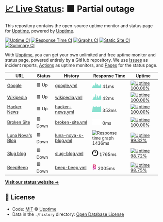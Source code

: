 # [📈 Live Status](https://demo.upptime.js.org): <!--live status--> **🟧 Partial outage**

This repository contains the open-source uptime monitor and status page for [Upptime](https://upptime.js.org), powered by [Upptime](https://github.com/upptime/upptime).

[![Uptime CI](https://github.com/koj-co/upptime/workflows/Uptime%20CI/badge.svg)](https://github.com/koj-co/upptime/actions?query=workflow%3A%22Uptime+CI%22)
[![Response Time CI](https://github.com/koj-co/upptime/workflows/Response%20Time%20CI/badge.svg)](https://github.com/koj-co/upptime/actions?query=workflow%3A%22Response+Time+CI%22)
[![Graphs CI](https://github.com/koj-co/upptime/workflows/Graphs%20CI/badge.svg)](https://github.com/koj-co/upptime/actions?query=workflow%3A%22Graphs+CI%22)
[![Static Site CI](https://github.com/koj-co/upptime/workflows/Static%20Site%20CI/badge.svg)](https://github.com/koj-co/upptime/actions?query=workflow%3A%22Static+Site+CI%22)
[![Summary CI](https://github.com/koj-co/upptime/workflows/Summary%20CI/badge.svg)](https://github.com/koj-co/upptime/actions?query=workflow%3A%22Summary+CI%22)

With [Upptime](https://upptime.js.org), you can get your own unlimited and free uptime monitor and status page, powered entirely by a GitHub repository. We use [Issues](https://github.com/upptime/upptime/issues) as incident reports, [Actions](https://github.com/upptime/upptime/actions) as uptime monitors, and [Pages](https://demo.upptime.js.org) for the status page.

<!--start: status pages-->
<!-- This summary is generated by Upptime (https://github.com/upptime/upptime) -->
<!-- Do not edit this manually, your changes will be overwritten -->

| URL                                             | Status  | History                                                                                                     | Response Time                                                                          | Uptime                                                                                                                                                                                                                         |
| ----------------------------------------------- | ------- | ----------------------------------------------------------------------------------------------------------- | -------------------------------------------------------------------------------------- | ------------------------------------------------------------------------------------------------------------------------------------------------------------------------------------------------------------------------------ |
| [Google](https://www.google.com)                | 🟩 Up   | [google.yml](https://github.com/AmazonPython/upptime/commits/master/history/google.yml)                     | <img alt="Response time graph" src="./graphs/google.png" height="20"> 41ms             | [![Uptime 100.00%](https://img.shields.io/endpoint?url=https%3A%2F%2Fraw.githubusercontent.com%2FAmazonPython%2Fupptime%2Fmaster%2Fapi%2Fgoogle%2Fuptime.json)](https://demo.upptime.js.org/history/google)                    |
| [Wikipedia](https://en.wikipedia.org)           | 🟩 Up   | [wikipedia.yml](https://github.com/AmazonPython/upptime/commits/master/history/wikipedia.yml)               | <img alt="Response time graph" src="./graphs/wikipedia.png" height="20"> 42ms          | [![Uptime 100.00%](https://img.shields.io/endpoint?url=https%3A%2F%2Fraw.githubusercontent.com%2FAmazonPython%2Fupptime%2Fmaster%2Fapi%2Fwikipedia%2Fuptime.json)](https://demo.upptime.js.org/history/wikipedia)              |
| [Hacker News](https://news.ycombinator.com)     | 🟩 Up   | [hacker-news.yml](https://github.com/AmazonPython/upptime/commits/master/history/hacker-news.yml)           | <img alt="Response time graph" src="./graphs/hacker-news.png" height="20"> 353ms       | [![Uptime 100.00%](https://img.shields.io/endpoint?url=https%3A%2F%2Fraw.githubusercontent.com%2FAmazonPython%2Fupptime%2Fmaster%2Fapi%2Fhacker-news%2Fuptime.json)](https://demo.upptime.js.org/history/hacker-news)          |
| [Broken Site](https://thissitedoesnotexist.com) | 🟥 Down | [broken-site.yml](https://github.com/AmazonPython/upptime/commits/master/history/broken-site.yml)           | <img alt="Response time graph" src="./graphs/broken-site.png" height="20"> 0ms         | [![Uptime 100.00%](https://img.shields.io/endpoint?url=https%3A%2F%2Fraw.githubusercontent.com%2FAmazonPython%2Fupptime%2Fmaster%2Fapi%2Fbroken-site%2Fuptime.json)](https://demo.upptime.js.org/history/broken-site)          |
| [Luna Nova's Blog](https://lunanova.top)        | 🟥 Down | [luna-nova-s-blog.yml](https://github.com/AmazonPython/upptime/commits/master/history/luna-nova-s-blog.yml) | <img alt="Response time graph" src="./graphs/luna-nova-s-blog.png" height="20"> 1436ms | [![Uptime 99.32%](https://img.shields.io/endpoint?url=https%3A%2F%2Fraw.githubusercontent.com%2FAmazonPython%2Fupptime%2Fmaster%2Fapi%2Fluna-nova-s-blog%2Fuptime.json)](https://demo.upptime.js.org/history/luna-nova-s-blog) |
| [Slug blog](http://slug.lunanova.top)           | 🟥 Down | [slug-blog.yml](https://github.com/AmazonPython/upptime/commits/master/history/slug-blog.yml)               | <img alt="Response time graph" src="./graphs/slug-blog.png" height="20"> 1765ms        | [![Uptime 98.72%](https://img.shields.io/endpoint?url=https%3A%2F%2Fraw.githubusercontent.com%2FAmazonPython%2Fupptime%2Fmaster%2Fapi%2Fslug-blog%2Fuptime.json)](https://demo.upptime.js.org/history/slug-blog)               |
| [BeepBeep](http://beepbeep.lunanova.top)        | 🟥 Down | [beep-beep.yml](https://github.com/AmazonPython/upptime/commits/master/history/beep-beep.yml)               | <img alt="Response time graph" src="./graphs/beep-beep.png" height="20"> 2005ms        | [![Uptime 98.75%](https://img.shields.io/endpoint?url=https%3A%2F%2Fraw.githubusercontent.com%2FAmazonPython%2Fupptime%2Fmaster%2Fapi%2Fbeep-beep%2Fuptime.json)](https://demo.upptime.js.org/history/beep-beep)               |

<!--end: status pages-->

[**Visit our status website →**](https://demo.upptime.js.org)

## 📄 License

- Code: [MIT](./LICENSE) © [Upptime](https://upptime.js.org)
- Data in the `./history` directory: [Open Database License](https://opendatacommons.org/licenses/odbl/1-0/)
